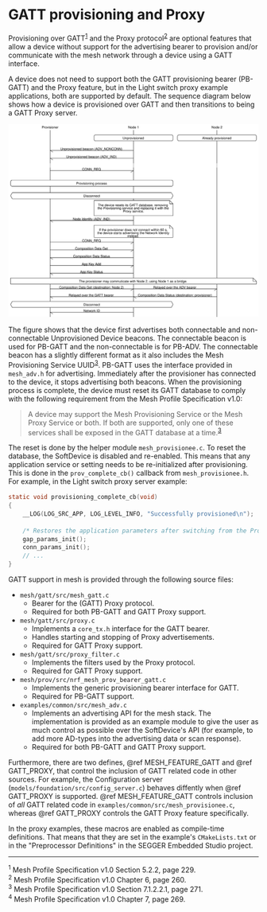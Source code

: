 # GATT provisioning and Proxy

Provisioning over GATT<sup><a href="#fn:1">1</a></sup> and the Proxy protocol<sup><a
href="#fn:2">2</a></sup> are optional features that allow a device without support for the
advertising bearer to provision and/or communicate with the mesh network through a device using a
GATT interface.

A device does not need to support both the GATT provisioning bearer (PB-GATT) and the Proxy feature,
but in the Light switch proxy example applications, both are supported by default. The sequence
diagram below shows how a device is provisioned over GATT and then transitions to being a GATT Proxy
server.

![GATT provisioning and Proxy server behavior](img/gatt_proxy.svg)

The figure shows that the device first advertises both connectable and non-connectable
Unprovisioned Device beacons. The connectable beacon is used for PB-GATT and the non-connectable is
for PB-ADV. The connectable beacon has a slightly different format as it also includes the Mesh
Provisioning Service UUID<sup><a href="#fn:3">3</a></sup>. PB-GATT uses the interface provided in
`mesh_adv.h` for advertising. Immediately after the provisioner has connected to the device, it
stops advertising both beacons. When the provisioning process is complete, the device must reset
its GATT database to comply with the following requirement from the Mesh Profile Specification v1.0:

> A device may support the Mesh Provisioning Service or the Mesh Proxy Service or both. If both are
> supported, only one of these services shall be exposed in the GATT database at a time.<sup><a href="#fn:4">3</a></sup>

The reset is done by the helper module `mesh_provisionee.c`. To reset the database, the SoftDevice
is disabled and re-enabled. This means that any application service or setting needs to be
re-initialized after provisioning. This is done in the `prov_complete_cb()` callback from
`mesh_provisionee.h`. For example, in the Light switch proxy server example:

```c
static void provisioning_complete_cb(void)
{
    __LOG(LOG_SRC_APP, LOG_LEVEL_INFO, "Successfully provisioned\n");

    /* Restores the application parameters after switching from the Provisioning service to the Proxy  */
    gap_params_init();
    conn_params_init();
    // ...
}
```

GATT support in mesh is provided through the following source files:
- `mesh/gatt/src/mesh_gatt.c`
  - Bearer for the (GATT) Proxy protocol.
  - Required for both PB-GATT and GATT Proxy support.
- `mesh/gatt/src/proxy.c`
  - Implements a `core_tx.h` interface for the GATT bearer.
  - Handles starting and stopping of Proxy advertisements.
  - Required for GATT Proxy support.
- `mesh/gatt/src/proxy_filter.c`
  - Implements the filters used by the Proxy protocol.
  - Required for GATT Proxy support.
- `mesh/prov/src/nrf_mesh_prov_bearer_gatt.c`
  - Implements the generic provisioning bearer interface for GATT.
  - Required for PB-GATT support.
- `examples/common/src/mesh_adv.c`
  - Implements an advertising API for the mesh stack. The implementation is provided as an example
    module to give the user as much control as possible over the SoftDevice's API (for example, to
    add more AD-types into the advertising data or scan response).
  - Required for both PB-GATT and GATT Proxy support.


Furthermore, there are two defines, @ref MESH_FEATURE_GATT and @ref GATT_PROXY, that control the inclusion
of GATT related code in other sources. For example, the Configuration server
(`models/foundation/src/config_server.c`) behaves diffently when @ref GATT_PROXY is supported.
@ref MESH_FEATURE_GATT controls inclusion of _all_ GATT related code in
`examples/common/src/mesh_provisionee.c`, whereas @ref GATT_PROXY controls the GATT Proxy feature
specifically.

In the proxy examples, these macros are enabled as compile-time definitions. That means that they are
set in the example's `CMakeLists.txt` or in the "Preprocessor Definitions" in the SEGGER Embedded
Studio project.

---

<sup id="fn:1">1</sup> Mesh Profile Specification v1.0 Section 5.2.2, page 229. <br>
<sup id="fn:2">2</sup> Mesh Profile Specification v1.0 Chapter 6, page 260. <br>
<sup id="fn:3">3</sup> Mesh Profile Specification v1.0 Section 7.1.2.2.1, page 271. <br>
<sup id="fn:4">4</sup> Mesh Profile Specification v1.0 Chapter 7, page 269. <br>

